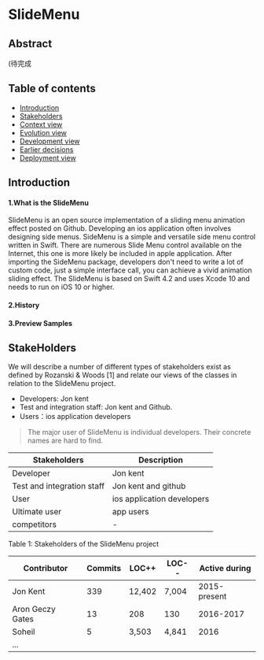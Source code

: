 SlideMenu 
========== 

## Abstract

(待完成


## Table of contents
- [Introduction](#introduction)
- [Stakeholders](#stakeholders)
- [Context view](#context-view)
- [Evolution view](#evolution-view)
- [Development view](#development-view)
- [Earlier decisions](#earlier-decisions)
- [Deployment view](#deployment-view)

## Introduction

#### 1.What is the SlideMenu
SlideMenu is an open source implementation of a sliding menu animation effect posted on Github. Developing an ios application often involves designing side menus. SideMenu is a simple and versatile side menu control written in Swift. There are numerous Slide Menu control available on the Internet, this one is more likely be included in apple application. After importing the SideMenu package, developers don't need to write a lot of custom code, just a simple interface call, you can achieve a vivid animation sliding effect. The SlideMenu is based on Swift 4.2 and uses Xcode 10 and needs to run on iOS 10 or higher.

#### 2.History

#### 3.Preview Samples

## StakeHolders
We will describe a number of different types of stakeholders exist as defined by Rozanski & Woods [1] and relate our views of the classes in relation to the SlideMenu project. 
- Developers: Jon kent
- Test and integration staff: Jon kent and Github.
- Users：ios application developers
> The major user of SlideMenu is individual developers. Their concrete names are hard to find.
  
    
      
 Stakeholders | Description
 ----|----
 Developer | Jon kent
 Test and integration staff | Jon kent and github
 User	| ios application developers
 Ultimate user |	app users
 competitors |	-
 Table 1: Stakeholders of the SlideMenu project
 
 Contributor | Commits | LOC++ | LOC-- | Active during 
 ----|----|----|----|----
 Jon Kent | 339 | 12,402 | 7,004 | 2015-present
 Aron Geczy Gates | 13 | 208 | 130 | 2016-2017
 Soheil | 5 | 3,503 | 4,841 | 2016
 ... | | | |
